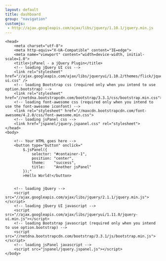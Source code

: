 ```yaml
---
layout: default
title: dashboard
group: "navigation"
customjs:
 - http://ajax.googleapis.com/ajax/libs/jquery/1.10.1/jquery.min.js
---
```


<!DOCTYPE html>
    <head>
        <meta charset="utf-8">
        <meta http-equiv="X-UA-Compatible" content="IE=edge">
        <meta name="viewport" content="width=device-width, initial-scale=1.0">
        <title>jsPanel - a jQuery Plugin</title>
        <!-- loading jQuery UI css -->
        <link rel="stylesheet" href="//ajax.googleapis.com/ajax/libs/jqueryui/1.10.2/themes/flick/jquery-ui.css" />
        <!-- loading Bootstrap css (required only when you intend to use option.bootstrap) -->
        <link rel="stylesheet" href="//netdna.bootstrapcdn.com/bootstrap/3.3.1/css/bootstrap.min.css">
        <!-- loading font-awesome css (required only when you intend to use the font-awesome iconfont) -->
        <link rel="stylesheet" href="//maxcdn.bootstrapcdn.com/font-awesome/4.2.0/css/font-awesome.min.css">
        <!-- loading jsPanel css -->
        <link href="jspanel/jquery.jspanel.css" rel="stylesheet">
    </head>
    <body>

        <!-- Your HTML goes here -->
        <button type="button" onclick="
        	$.jsPanel({
    			selector: "#container-1",
    			position: "center",
    			theme:    "success",
    			title:    "Another jsPanel"
			});"
			>Hello World!</button>


        <!-- loading jQuery -->
        <script src="//ajax.googleapis.com/ajax/libs/jquery/2.1.1/jquery.min.js"></script>
        <!-- loading jQuery UI javascript -->
        <script src="//ajax.googleapis.com/ajax/libs/jqueryui/1.11.0/jquery-ui.min.js"></script>
        <!-- loading Bootstrap javascript (required only when you intend to use option.bootstrap) -->
        <script src="//netdna.bootstrapcdn.com/bootstrap/3.3.1/js/bootstrap.min.js"></script>
        <!-- loading jsPanel javascript -->
        <script src="jspanel/jquery.jspanel.js"></script>
    </body>
</html>